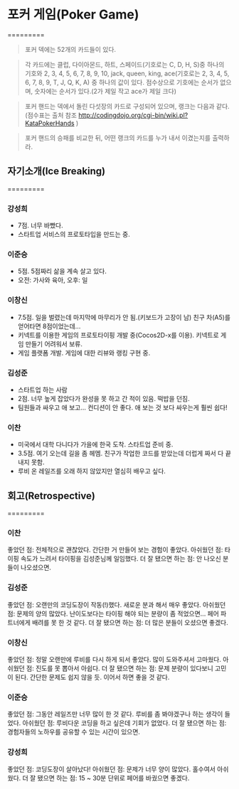 # 포커 게임(Poker Game)
=========
> 포커 덱에는 52개의 카드들이 있다.

> 각 카드에는 클럽, 다이아몬드, 하트, 스페이드(기호로는 C, D, H, S)중 하나의 기호와 2, 3, 4, 5, 6, 7, 8, 9, 10, jack, queen, king, ace(기호로는 2, 3, 4, 5, 6, 7, 8, 9, T, J, Q, K, A) 중 하나의 값이 있다. 점수상으로 기호에는 순서가 없으며, 숫자에는 순서가 있다.(2가 제일 작고 ace가 제일 크다)

> 포커 핸드는 덱에서 돌린 다섯장의 카드로 구성되어 있으며, 랭크는 다음과 같다.
> (점수표는 출처 참조 http://codingdojo.org/cgi-bin/wiki.pl?KataPokerHands )

> 포커 핸드의 승패를 비교한 뒤, 어떤 랭크의 카드를 누가 내서 이겼는지를 출력하라.

## 자기소개(Ice Breaking)
=========
### 강성희
  - 7점. 너무 바빴다.
  - 스타트업 서비스의 프로토타입을 만드는 중.

### 이준승
  - 5점. 5점짜리 삶을 계속 살고 있다.
  - 오전: 가사와 육아, 오후: 일

### 이창신
  - 7.5점. 일을 벌렸는데 마지막에 마무리가 안 됨.(키보드가 고장이 남) 친구 차(A5)를 얻어타면 8점이었는데...
  - 키넥트를 이용한 게임의 프로토타이핑 개발 중(Cocos2D-x를 이용). 키넥트로 게임 만들기 어려워서 보류.
  - 게임 플랫폼 개발. 게임에 대한 리뷰와 랭킹 구현 중.

### 김성준
  - 스타트업 하는 사람
  - 2점. 너무 높게 잡았다가 완성을 못 하고 간 적이 있음. 떡밥을 던짐.
  - 팀원들과 싸우고 애 보고... 컨디션이 안 좋다. 애 보는 것 보다 싸우는게 훨씬 쉽다!

### 이찬
  - 미국에서 대학 다니다가 가을에 한국 도착. 스타트업 준비 중.
  - 3.5점. 여기 오는데 길을 좀 헤멤. 친구가 작업한 코드를 받았는데 더럽게 짜서 다 끝내지 못함.
  - 루비 온 레일즈를 오래 하지 않았지만 열심히 배우고 싶다.


## 회고(Retrospective)
=========

### 이찬
  좋았던 점: 전체적으로 괜찮았다. 간단한 거 만들어 보는 경험이 좋았다.
  아쉬웠던 점: 타이핑 속도가 느려서 타이핑을 김성준님께 일임했다.
  더 잘 됐으면 하는 점: 안 나오신 분들이 나오셨으면.

### 김성준
  좋았던 점: 오랜만의 코딩도장이 작동(!)했다. 새로운 분과 해서 매우 좋았다.
  아쉬웠던 점: 문제의 양의 많았다. 난이도보다는 타이핑 해야 되는 분량이 좀 적었으면... 페어 파트너에게 배려를 못 한 것 같다.
  더 잘 됐으면 하는 점: 더 많은 분들이 오셨으면 좋겠다.

### 이창신
  좋았던 점: 정말 오랜만에 루비를 다시 하게 되서 좋았다. 많이 도와주셔서 고마웠다.
  아쉬웠던 점: 진도를 못 뽑아서 아쉽다.
  더 잘 됐으면 하는 점: 문제 분량이 있다보니 고민이 된다. 간단한 문제도 쉽지 않을 듯. 이어서 하면 좋을 것 같다.

### 이준승
  좋았던 점: 그동안 레일즈만 너무 많이 한 것 같다. 루비를 좀 봐야겠구나 하는 생각이 들었다.
  아쉬웠던 점: 루비다운 코딩을 하고 싶은데 기회가 없었다.
  더 잘 됐으면 하는 점: 경험자들의 노하우를 공유할 수 있는 시간이 있으면.

### 강성희
  좋았던 점: 코딩도장이 살아났다!
  아쉬웠던 점: 문제가 너무 양이 많았다. 홀수여서 아쉬웠다.
  더 잘 됐으면 하는 점: 15 ~ 30분 단위로 페어를 바궜으면 좋겠다.


